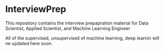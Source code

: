# InterviewPrep
This repository contains the interview prepapration material for Data Scientist, Applied Scientist, and Machine Learning Engineer


All of the supervised, unsupervised of machine learning, deep learnin will ne updated here soon.  
